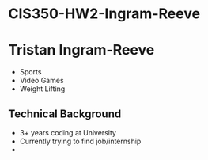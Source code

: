 # CIS350-HW2-Ingram-Reeve

# Tristan Ingram-Reeve 
- Sports
- Video Games
- Weight Lifting

## Technical Background
- 3+ years coding at University
- Currently trying to find job/internship
- 